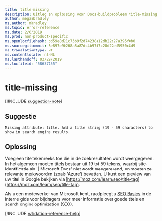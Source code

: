 ```yaml
---
title: title-missing
description: Uitleg en oplossing voor Docs-buildprobleem title-missing
author: meganbradley
ms.author: mbradley
ms.topic: error-reference
ms.date: 2/6/2019
ms.prod: non-product-specific
ms.openlocfilehash: cd59e8d21c73b9f2d74238a12db22c27a395f0b0
ms.sourcegitcommit: 8e897e90268a8a87dc4b97d7c28d22ed5950c8d9
ms.translationtype: HT
ms.contentlocale: nl-NL
ms.lasthandoff: 03/29/2019
ms.locfileid: "58637455"
---
```

# <a name="title-missing"></a>title-missing

[!INCLUDE [suggestion-note](includes/suggestion-note.md)]

## <a name="suggestion"></a>Suggestie

`Missing attribute: title. Add a title string (19 - 59 characters) to show in search engine results.`

## <a name="resolution"></a>Oplossing

Voeg een titeltekenreeks toe die in de zoekresultaten wordt weergegeven. In het algemeen moeten titels bestaan uit 19 tot 59 tekens, waarbij site-identificatie als '| Microsoft Docs' niet wordt meegerekend, en moeten ze relevante merkwoorden (zoals 'Azure') bevatten. U kunt een preview van uw titel in Google bekijken via [https://moz.com/learn/seo/title-tag](https://moz.com/learn/seo/title-tag).

Als u een medewerker van Microsoft bent, raadpleegt u [SEO Basics](https://review.docs.microsoft.com/en-us/help/contribute/contribute-how-to-write-seo-basics?branch=master) in de interne gids voor bijdragers voor meer informatie over goede titels en search engine optimization (SEO).

[!INCLUDE [validation-reference-help](includes/validation-reference-help.md)]
